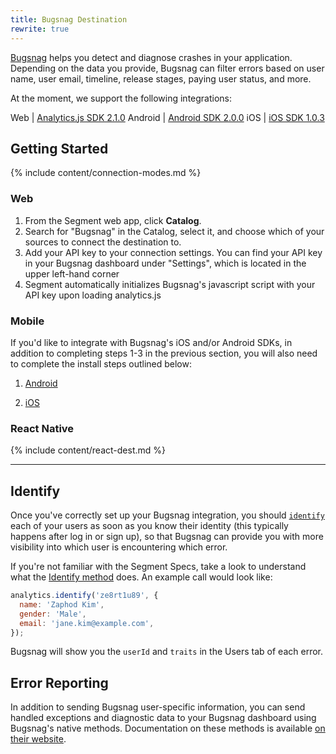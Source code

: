```yaml
---
title: Bugsnag Destination
rewrite: true
---
```


[Bugsnag](https://docs.bugsnag.com/api/data-access/) helps you detect and diagnose crashes in your application. Depending on the data you provide, Bugsnag can filter errors based on user name, user email, timeline, release stages, paying user status, and more.

At the moment, we support the following integrations:

Web | [Analytics.js SDK 2.1.0](https://github.com/segment-integrations/analytics.js-integration-bugsnag)
Android | [Android SDK 2.0.0](https://github.com/segment-integrations/analytics-android-integration-bugsnag)
iOS | [iOS SDK 1.0.3](https://github.com/segment-integrations/analytics-ios-integration-bugsnag)


## Getting Started

{% include content/connection-modes.md %}

### Web

1. From the Segment web app, click **Catalog**.
2. Search for "Bugsnag" in the Catalog, select it, and choose which of your sources to connect the destination to.
3. Add your API key to your connection settings. You can find your API key in your Bugsnag dashboard under "Settings", which is located in the upper left-hand corner
4. Segment automatically initializes Bugsnag's javascript script with your API key upon loading analytics.js

### Mobile

If you'd like to integrate with Bugsnag's iOS and/or Android SDKs, in addition to completing steps 1-3 in the previous section, you will also need to complete the install steps outlined below:

1. [Android](https://github.com/segment-integrations/analytics-android-integration-bugsnag)

2. [iOS](https://github.com/segment-integrations/analytics-ios-integration-bugsnag)


### React Native

{% include content/react-dest.md %}

- - -

## Identify

Once you've correctly set up your Bugsnag integration, you should [`identify`](/docs/connections/spec/identify/) each of your users as soon as you know their identity (this typically happens after log in or sign up), so that Bugsnag can provide you with more visibility into which user is encountering which error.

If you're not familiar with the Segment Specs, take a look to understand what the [Identify method](/docs/connections/spec/identify/) does. An example call would look like:

```javascript
analytics.identify('ze8rt1u89', {
  name: 'Zaphod Kim',
  gender: 'Male',
  email: 'jane.kim@example.com',
});
```

Bugsnag will show you the `userId` and `traits` in the Users tab of each error.

## Error Reporting

In addition to sending Bugsnag user-specific information, you can send handled exceptions and diagnostic data to your Bugsnag dashboard using Bugsnag's native methods. Documentation on these methods is available [on their website](https://docs.bugsnag.com/platforms/browsers/#reporting-handled-exceptions).

